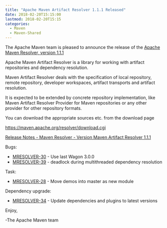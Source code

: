 ```yaml
---
title: "Apache Maven Artifact Resolver 1.1.1 Released"
date: 2018-02-20T15:15:00
lastmod: 2018-02-20T15:15
categories:
  - Maven
  - Maven-Shared
---
```

The Apache Maven team is pleased to announce the release of the 
[Apache Maven Resolver, version 1.1.1](https://maven.apache.org/resolver/index.html)

Apache Maven Artifact Resolver is a library for working with artifact
repositories and dependency resolution.

Maven Artifact Resolver deals with the specification of local repository,
remote repository, developer workspaces, artifact transports and artifact
resolution.

It is expected to be extended by concrete repository implementation, like Maven
Artifact Resolver Provider for Maven repositories or any other provider for
other repository formats.


You can download the appropriate sources etc. from the download page

https://maven.apache.org/resolver/download.cgi

<!-- more -->

[Release Notes - Maven Resolver - Version Maven Artifact Resolver 1.1.1](https://issues.apache.org/jira/secure/ReleaseNote.jspa?projectId=12320628&version=12341378)

Bugs:

 * [MRESOLVER-30](https://issues.apache.org/jira/browse/MRESOLVER-30) - Use last Wagon 3.0.0
 * [MRESOLVER-39](https://issues.apache.org/jira/browse/MRESOLVER-39) - deadlock during multithreaded dependency resolution

Task:

 * [MRESOLVER-28](https://issues.apache.org/jira/browse/MRESOLVER-28) - Move demos into master as new module

Dependency upgrade:

 * [MRESOLVER-34](https://issues.apache.org/jira/browse/MRESOLVER-34) - Update dependencies and plugins to latest versions

Enjoy,

-The Apache Maven team 
